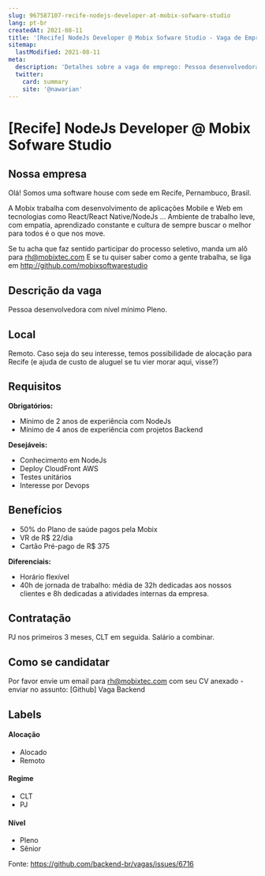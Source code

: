 ```yaml
---
slug: 967587107-recife-nodejs-developer-at-mobix-sofware-studio
lang: pt-br
createdAt: 2021-08-11
title: '[Recife] NodeJs Developer @ Mobix Sofware Studio - Vaga de Emprego'
sitemap:
  lastModified: 2021-08-11
meta:
  description: 'Detalhes sobre a vaga de emprego: Pessoa desenvolvedora com nível mínimo Pleno.'
  twitter:
    card: summary
    site: '@nawarian'
---
```


# [Recife] NodeJs Developer @ Mobix Sofware Studio

## Nossa empresa
Olá! Somos uma software house com sede em Recife, Pernambuco, Brasil. 

A Mobix trabalha com desenvolvimento de aplicações Mobile e Web em tecnologias como React/React Native/NodeJs ...
Ambiente de trabalho leve, com empatia, aprendizado constante e cultura de sempre buscar o melhor para todos é o que nos move.

Se tu acha que faz sentido participar do processo seletivo, manda um alô para rh@mobixtec.com
E se tu quiser saber como a gente trabalha, se liga em http://github.com/mobixsoftwarestudio

## Descrição da vaga

Pessoa desenvolvedora com nível mínimo Pleno.

## Local

Remoto.  Caso seja do seu interesse, temos possibilidade de alocação para Recife (e ajuda de custo de aluguel se tu vier morar aqui, visse?)

## Requisitos

**Obrigatórios:**
- Mínimo de 2 anos de experiência com NodeJs
- Mínimo de 4 anos de experiência com projetos Backend

**Desejáveis:**
- Conhecimento em NodeJs
- Deploy CloudFront AWS
- Testes unitários
- Interesse por Devops

## Benefícios

- 50% do Plano de saúde pagos pela Mobix
- VR de R$ 22/dia
- Cartão Pré-pago de R$ 375

**Diferenciais:**
- Horário flexível
- 40h de jornada de trabalho: média de 32h dedicadas aos nossos clientes  e 8h dedicadas a atividades internas da empresa.

## Contratação

PJ nos primeiros 3 meses, CLT em seguida.
Salário a combinar.

## Como se candidatar

Por favor envie um email para rh@mobixtec.com com seu CV anexado - enviar no assunto: [Github] Vaga Backend

## Labels

#### Alocação
- Alocado
- Remoto

#### Regime
- CLT
- PJ

#### Nível
- Pleno
- Sênior



Fonte: https://github.com/backend-br/vagas/issues/6716